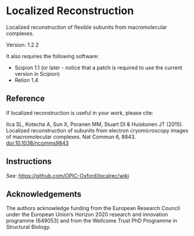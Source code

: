 # Localized Reconstruction

Localized reconstruction of flexible subunits from macromolecular complexes.

Version: 1.2.2

It also requires the following software:
* Scipion 1.1 (or later - notice that a patch is required to use the current version in Scipion)
* Relion 1.4

## Reference

If localized reconstruction is useful in your work, please cite:

Ilca SL, Kotecha A, Sun X, Poranen MM, Stuart DI & Huiskonen JT (2015).
Localized reconstruction of subunits from electron cryomicroscopy images of macromolecular complexes.
Nat Commun 6, 8843. [doi:10.1038/ncomms9843](http://dx.doi.org/10.1038/ncomms9843)

## Instructions

See: https://github.com/OPIC-Oxford/localrec/wiki

## Acknowledgements

The authors acknowledge funding from the European Research Council under the European Union’s Horizon 2020 research and innovation programme (649053) and from the Wellcome Trust PhD Programme in Structural Biology. 
